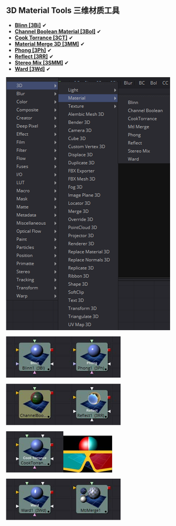 ## 3D Material Tools 三维材质工具

- **[Blinn [3Bi]](./Blinn%20[3Bi].md)** ✔
- **[Channel Boolean Material [3Bol]](./Channel%20Boolean%20Material%20[3Bol].md)** ✔
- **[Cook Torrance [3CT]](./Cook%20Torrance%20[3CT].md)** ✔
- **[Material Merge 3D [3MM]](./Material%20Merge%203D%20[3MM].md)** ✔
- **[Phong [3Ph]](./Phong%20[3Ph].md)** ✔
- **[Reflect [3RR]](./Reflect%20[3RR].md)** ✔
- **[Stereo Mix [3SMM]](./Stereo%20Mix%20[3SMM].md)** ✔
- **[Ward [3Wd]](./Ward%20[3Wd].md)** ✔

![index_menu](images/index_menu.png)

![index_Blinn](images/index_Blinn.jpg)![index_Phong](images/index_Phong.jpg)

![index_ChannelBooleanMaterial](images/index_ChannelBooleanMaterial.jpg)![index_Reflect](images/index_Reflect.jpg)

![index_CookTorrance](images/index_CookTorrance.jpg)![index_StereoMix](images/index_StereoMix.jpg)

![index_Ward](images/index_Ward.jpg)![index_MaterialMerge](images/index_MaterialMerge.jpg)


